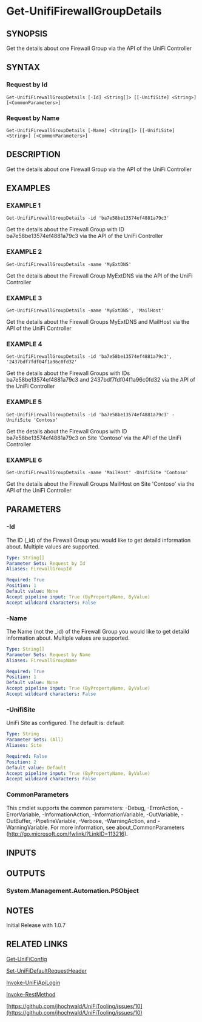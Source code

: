 ﻿---
external help file: UniFiTooling-help.xml
HelpVersion: 1.0.8
Locale: en-US
Module Guid: 7fff91a0-02eb-4df2-84d5-c7d3cd7f7a5d
Module Name: UniFiTooling
online version: https://github.com/jhochwald/UniFiTooling/raw/master/docs/Get-UnifiFirewallGroupDetails.md
schema: 2.0.0
---

# Get-UnifiFirewallGroupDetails

## SYNOPSIS
Get the details about one Firewall Group via the API of the UniFi Controller

## SYNTAX

### Request by Id
```
Get-UnifiFirewallGroupDetails [-Id] <String[]> [[-UnifiSite] <String>] [<CommonParameters>]
```

### Request by Name
```
Get-UnifiFirewallGroupDetails [-Name] <String[]> [[-UnifiSite] <String>] [<CommonParameters>]
```

## DESCRIPTION
Get the details about one Firewall Group via the API of the UniFi Controller

## EXAMPLES

### EXAMPLE 1
```
Get-UnifiFirewallGroupDetails -id 'ba7e58be13574ef4881a79c3'
```

Get the details about the Firewall Group with ID ba7e58be13574ef4881a79c3 via the API of the UniFi Controller

### EXAMPLE 2
```
Get-UnifiFirewallGroupDetails -name 'MyExtDNS'
```

Get the details about the Firewall Group MyExtDNS via the API of the UniFi Controller

### EXAMPLE 3
```
Get-UnifiFirewallGroupDetails -name 'MyExtDNS', 'MailHost'
```

Get the details about the Firewall Groups MyExtDNS and MailHost via the API of the UniFi Controller

### EXAMPLE 4
```
Get-UnifiFirewallGroupDetails -id 'ba7e58be13574ef4881a79c3', '2437bdf7fdf04f1a96c0fd32'
```

Get the details about the Firewall Groups with IDs ba7e58be13574ef4881a79c3 and 2437bdf7fdf04f1a96c0fd32 via the API of the UniFi Controller

### EXAMPLE 5
```
Get-UnifiFirewallGroupDetails -id 'ba7e58be13574ef4881a79c3' -UnifiSite 'Contoso'
```

Get the details about the Firewall Groups with ID ba7e58be13574ef4881a79c3 on Site 'Contoso' via the API of the UniFi Controller

### EXAMPLE 6
```
Get-UnifiFirewallGroupDetails -name 'MailHost' -UnifiSite 'Contoso'
```

Get the details about the Firewall Groups MailHost on Site 'Contoso' via the API of the UniFi Controller

## PARAMETERS

### -Id
The ID (_id) of the Firewall Group you would like to get detaild information about.
Multiple values are supported.

```yaml
Type: String[]
Parameter Sets: Request by Id
Aliases: FirewallGroupId

Required: True
Position: 1
Default value: None
Accept pipeline input: True (ByPropertyName, ByValue)
Accept wildcard characters: False
```

### -Name
The Name (not the _id) of the Firewall Group you would like to get detaild information about.
Multiple values are supported.

```yaml
Type: String[]
Parameter Sets: Request by Name
Aliases: FirewallGroupName

Required: True
Position: 1
Default value: None
Accept pipeline input: True (ByPropertyName, ByValue)
Accept wildcard characters: False
```

### -UnifiSite
UniFi Site as configured.
The default is: default

```yaml
Type: String
Parameter Sets: (All)
Aliases: Site

Required: False
Position: 2
Default value: Default
Accept pipeline input: True (ByPropertyName, ByValue)
Accept wildcard characters: False
```

### CommonParameters
This cmdlet supports the common parameters: -Debug, -ErrorAction, -ErrorVariable, -InformationAction, -InformationVariable, -OutVariable, -OutBuffer, -PipelineVariable, -Verbose, -WarningAction, and -WarningVariable.
For more information, see about_CommonParameters (http://go.microsoft.com/fwlink/?LinkID=113216).

## INPUTS

## OUTPUTS

### System.Management.Automation.PSObject
## NOTES
Initial Release with 1.0.7

## RELATED LINKS

[Get-UniFiConfig]()

[Set-UniFiDefaultRequestHeader]()

[Invoke-UniFiApiLogin]()

[Invoke-RestMethod]()

[https://github.com/jhochwald/UniFiTooling/issues/10](https://github.com/jhochwald/UniFiTooling/issues/10)

